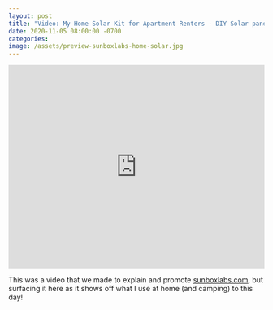 ```yaml
---
layout: post
title: "Video: My Home Solar Kit for Apartment Renters - DIY Solar panels + 500W micro 'powerwall' for off-grid backup"
date: 2020-11-05 08:00:00 -0700
categories:
image: /assets/preview-sunboxlabs-home-solar.jpg
---
```


<iframe style="width: 100%; min-height: 400px;" src="https://www.youtube.com/embed/XOsCX6yUe44" title="YouTube video player" frameborder="0" allow="accelerometer; autoplay; clipboard-write; encrypted-media; gyroscope; picture-in-picture" allowfullscreen></iframe>

This was a video that we made to explain and promote [sunboxlabs.com](https://sunboxlabs.com), but surfacing it here as it shows off what I use at home (and camping) to this day!
